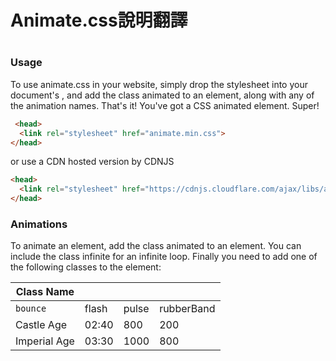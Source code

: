 
<h1>Animate.css說明翻譯<h1>
  
 <h3>Usage</h3>
<p>To use animate.css in your website, simply drop the stylesheet into your document's <head>, and add the class animated to an element, along with any of the animation names. That's it! You've got a CSS animated element. Super!</p>
  

```html
 <head>
  <link rel="stylesheet" href="animate.min.css">
</head> 
```

<p>
  or use a CDN hosted version by CDNJS </p>

```html
<head>
  <link rel="stylesheet" href="https://cdnjs.cloudflare.com/ajax/libs/animate.css/3.7.2/animate.min.css">
</head>
```

<h3>Animations</h3>
<p>To animate an element, add the class animated to an element. You can include the class infinite for an infinite loop. Finally you need to add one of the following classes to the element:</p>


Class Name    |       |      |           |
------------  | ----  | ---  | ---  
`bounce`      | flash |pulse | rubberBand 
Castle Age    | 02:40 |800   | 200 
Imperial Age  | 03:30 |1000  | 800 
